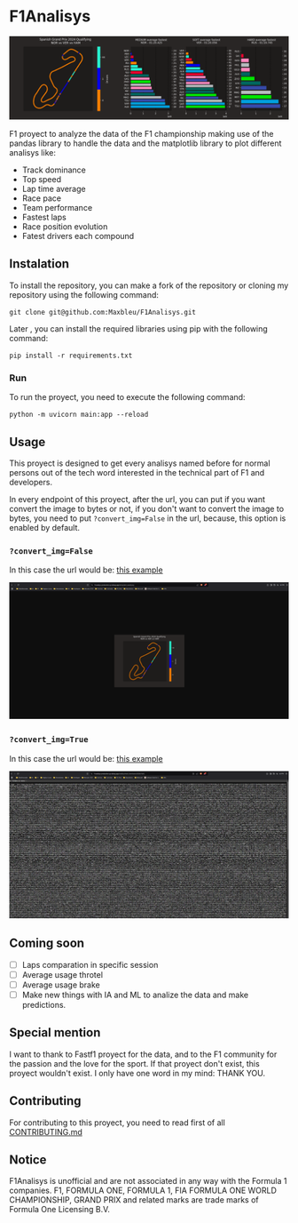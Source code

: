 # F1Analisys

<img src="./img/banner_repository.png" alt="Banner principal del proyecto">

F1 proyect to analyze the data of the F1 championship making use of the pandas library to handle the data and the matplotlib library to plot different analisys like:

- Track dominance
- Top speed
- Lap time average
- Race pace
- Team performance
- Fastest laps
- Race position evolution
- Fatest drivers each compound

## Instalation

To install the repository, you can make a fork of the repository or cloning my repository using the following command:

```commandline
git clone git@github.com:Maxbleu/F1Analisys.git
```

Later , you can install the required libraries using pip with the following command:

```commandline
pip install -r requirements.txt
```

### Run

To run the proyect, you need to execute the following command:

```commandline
python -m uvicorn main:app --reload
```


## Usage

This proyect is designed to get every analisys named before for normal persons out of the tech word interested in the technical part of F1 and developers.

In every endpoint of this proyect, after the url, you can put if you want convert the image to bytes or not, if you don't want to convert the image to bytes, you need to put `?convert_img=False` in the url, because, this option is enabled by default. 

### `?convert_img=False`
In this case the url would be: [this example](https://f1analisys-production.up.railway.app/analisys/track_dominance/2024/10/Q?convert_img=False)

<img src="./img/example_get_image_not_converted.png" alt="ejemplo de obtener un analisis sin convertir a bytes">

### `?convert_img=True`
In this case the url would be: [this example](https://f1analisys-production.up.railway.app/analisys/track_dominance/2024/10/Q)

<img src="./img/example_get_image_converted.png" alt="ejemplo de obtener un analisis convertido a bytes">

## Coming soon

- [ ] Laps comparation in specific session
- [ ] Average usage throtel
- [ ] Average usage brake
- [ ] Make new things with IA and ML to analize the data and
make predictions.

## Special mention
I want to thank to Fastf1 proyect for the data, and to the F1 community for the passion and the love for the sport.
If that proyect don't exist, this proyect wouldn't exist. I only have one word in my mind: THANK YOU.

## Contributing

For contributing to this proyect, you need to read first of all [CONTRIBUTING.md](https://github.com/Maxbleu/F1Analis/CONTRIBUTING.md)

## Notice
F1Analisys is unofficial and are not associated in any way with the Formula 1 companies. F1, FORMULA ONE, FORMULA 1, FIA FORMULA ONE WORLD CHAMPIONSHIP, GRAND PRIX and related marks are trade marks of Formula One Licensing B.V.